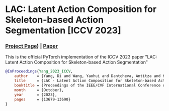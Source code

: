 # LAC: Latent Action Composition for Skeleton-based Action Segmentation [ICCV 2023]
### [Project Page](https://walker1126.github.io/LAC/)) | [Paper](https://arxiv.org/pdf/2308.14500.pdf)
This is the official PyTorch implementation of the ICCV 2023 paper "LAC: Latent Action Composition for Skeleton-based Action Segmentation"

```bibtex
@InProceedings{Yang_2023_ICCV,
    author    = {Yang, Di and Wang, Yaohui and Dantcheva, Antitza and Kong, Quan and Garattoni, Lorenzo and Francesca, Gianpiero and Bremond, Francois},
    title     = {LAC - Latent Action Composition for Skeleton-based Action Segmentation},
    booktitle = {Proceedings of the IEEE/CVF International Conference on Computer Vision (ICCV)},
    month     = {October},
    year      = {2023},
    pages     = {13679-13690}
}
```

